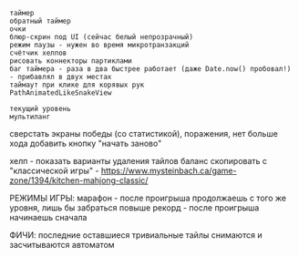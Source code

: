     таймер
    обратный таймер
    очки
    блюр-скрин под UI (сейчас белый непрозрачный)
    режим паузы - нужен во время микротранзакций
    счётчик хелпов
    рисовать коннекторы партиклами
    баг таймера - раза в два быстрее работает (даже Date.now() пробовал!) - прибавлял в двух местах
    таймаут при клике для корявых рук
    PathAnimatedLikeSnakeView

    текущий уровень
    мультиланг
сверстать экраны победы (со статистикой), поражения, нет больше хода
добавить кнопку "начать заново"

хелп - показать варианты удаления тайлов
    баланс скопировать с "классической игры" - 
    https://www.mysteinbach.ca/game-zone/1394/kitchen-mahjong-classic/


РЕЖИМЫ ИГРЫ:
марафон - после проигрыша продолжаешь с того же уровня, лишь бы забраться повыше
рекорд - после проигрыша начинаешь сначала

ФИЧИ:
последние оставшиеся тривиальные тайлы снимаются и засчитываются автоматом